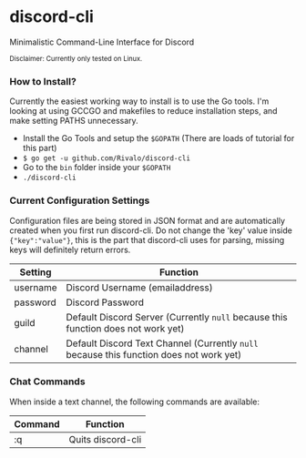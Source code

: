 # discord-cli
Minimalistic Command-Line Interface for Discord

<sub>Disclaimer: Currently only tested on Linux.</sub>
### How to Install?
Currently the easiest working way to install is to use the Go tools. I'm looking at using GCCGO and makefiles to reduce installation steps, and make setting PATHS unnecessary.
* Install the Go Tools and setup the `$GOPATH` (There are loads of tutorial for this part)
* `$ go get -u github.com/Rivalo/discord-cli`
* Go to the `bin` folder inside your `$GOPATH`
* `./discord-cli`

### Current Configuration Settings
Configuration files are being stored in JSON format and are automatically created when you first run discord-cli. Do not change the 'key' value inside `{"key":"value"}`, this is the part that discord-cli uses for parsing, missing keys will definitely return errors.

| Setting       | Function         |
| ------------- |-------------|
| username      | Discord Username (emailaddress) |
| password      | Discord Password |
| guild         | Default Discord Server (Currently `null` because this function does not work yet) |
| channel       | Default Discord Text Channel (Currently `null` because this function does not work yet) |

### Chat Commands
When inside a text channel, the following commands are available:

| Command       | Function         |
| ------------- |:-------------:|
| :q      | Quits discord-cli |
